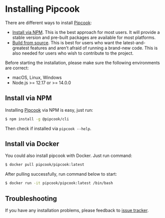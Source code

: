 # Installing Pipcook

There are different ways to install [Pipcook][]:

- [Install via NPM][]. This is the best approach for most users. It will provide a stable version and pre-built packages are available for most platforms.
- [Build from source][]. This is best for users who want the latest-and-greatest features and aren’t afraid of running a brand-new code. This is also needed for users who wish to contribute to the project.

Before starting the installation, please make sure the following environments are correct:

- macOS, Linux, Windows
- Node.js >= 12.17 or >= 14.0.0

## Install via NPM

Installing [Pipcook][] via NPM is easy, just run:

```sh
$ npm install -g @pipcook/cli
```

Then check if installed via `pipcook --help`.

## Install via Docker

You could also install pipcook with Docker. Just run command:

```sh
$ docker pull pipcook/pipcook:latest
```

After pulling successfully, run command below to start:

```sh
$ docker run -it pipcook/pipcook:latest /bin/bash
```

## Troubleshooting

If you have any installation problems, please feedback to [issue tracker](https://github.com/alibaba/pipcook/issues/new).

[Install via NPM]: #install-via-npm
[Install via Docker]: #install-via-docker
[Build from source]: contributing/guide-to-contributor#download-source
[Pipcook]: https://github.com/alibaba/pipcook
